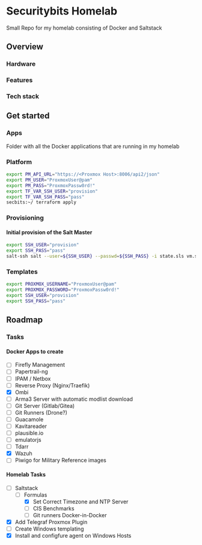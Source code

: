 # Securitybits Homelab
Small Repo for my homelab consisting of Docker and Saltstack

## Overview

### Hardware

### Features

### Tech stack

## Get started

### Apps
Folder with all the Docker applications that are running in my homelab

### Platform
```bash
export PM_API_URL="https://<Proxmox Host>:8006/api2/json"
export PM_USER="ProxmoxUser@pam"
export PM_PASS="ProxmoxPassw0rd!"
export TF_VAR_SSH_USER="provision"
export TF_VAR_SSH_PASS="pass"
secbits:~/ terraform apply
```

### Provisioning
#### Initial provision of the Salt Master
```bash
export SSH_USER="provision"
export SSH_PASS="pass"
salt-ssh salt --user=${SSH_USER} --passwd=${SSH_PASS} -i state.sls vm.salt
```

### Templates
```bash
export PROXMOX_USERNAME="ProxmoxUser@pam"
export PROXMOX_PASSWORD="ProxmoxPassw0rd!"
export SSH_USER="provision"
export SSH_PASS="pass"
```

## Roadmap

### Tasks
#### Docker Apps to create
- [ ] Firefly Management
- [ ] Papertrail-ng
- [ ] IPAM / Netbox
- [ ] Reverse Proxy (Nginx/Traefik)
- [x] Ombi
- [ ] Arma3 Server with automatic modlist download
- [ ] Git Server (Gitlab/Gitea)
- [ ] Git Runners (Drone?)
- [ ] Guacamole
- [ ] Kavitareader
- [ ] plausible.io
- [ ] emulatorjs
- [ ] Tdarr
- [x] Wazuh
- [ ] Piwigo for Military Reference images

#### Homelab Tasks
- [ ] Saltstack
  - [ ] Formulas
    - [x] Set Correct Timezone and NTP Server
    - [ ] CIS Benchmarks
    - [ ] Git runners Docker-in-Docker
- [x] Add Telegraf Proxmox Plugin
- [ ] Create Windows templating
- [x] Install and configfure agent on Windows Hosts